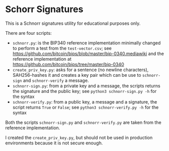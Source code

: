 # Schorr Signatures

This is a Schnorr signatures utility for educational purposes only.

There are four scripts:

- `schnorr.py`: is the BIP340 reference implementation minimally changed to perform a test from the `test-vector.csv`; see <https://github.com/bitcoin/bips/blob/master/bip-0340.mediawiki> and the reference implementation at <https://github.com/bitcoin/bips/tree/master/bip-0340>
- `create_priv_key.py`: asks for a sentence (no newline characters), SAH256-hashes it and creates a key pair which can be use to `schnorr-sign` and `schnorr-verify` a message.
- `schnorr-sign.py`: from a private key and a message, the scripts returns the signature and the public key; see `python3 schnorr-sign.py -h` for the syntax
- `schnorr-verify.py`: from a public key, a message and a signature, the script returns `True` or `False`; see `python3 schnorr-verify.py -h` for the syntax

Both the scripts `schnorr-sign.py` and `schnorr-verify.py` are taken from the reference implementation. 

I created the `create_priv_key.py`, but should not be used in production environments because it is not secure enough. 
